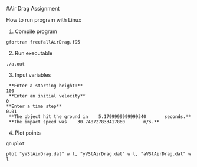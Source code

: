 #Air Drag Assignment

How to run program with Linux

1. Compile program
```
gfortran freefallAirDrag.f95
```
2. Run executable
```
./a.out
```
3. Input variables
```
 **Enter a starting height:**
100
 **Enter an initial velocity**
0
**Enter a time step**
0.01
 **The object hit the ground in    5.1799999999999340       seconds.**
 **The impact speed was    30.748727833417860       m/s.**
```
4. Plot points
```
gnuplot

plot "yVStAirDrag.dat" w l, "yVStAirDrag.dat" w l, "aVStAirDrag.dat" w l
```

